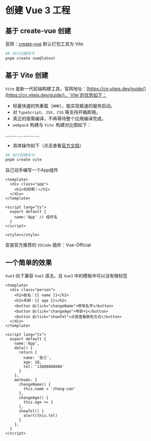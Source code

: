 # 创建 Vue 3 工程

## 基于 create-vue 创建
官网：[create-vue](https://github.com/vuejs/create-vue) 默认打包工具为 Vite

```powershell
## 执行创建命令
pnpm create vue@latest
```

## 基于 Vite 创建
`Vite` 是新一代前端构建工具，官网地址：[https://cn.vitejs.dev/guide/](https://cn.vitejs.dev/guide/)，`Vite`的优势如下：

- 轻量快速的热重载（`HMR`），能实现极速的服务启动。
- 对 `TypeScript`、`JSX`、`CSS` 等支持开箱即用。
- 真正的按需编译，不再等待整个应用编译完成。
- `webpack` 构建与 `Vite `构建对比图如下：

<img src="https://s2.loli.net/2024/06/14/eL3q9ouaZmOgWC2.png" alt="bundle-based-dev-server.png" style="zoom:25%;" /> 

<img src="https://s2.loli.net/2024/06/14/lXF2cS6dLskuDEz.png" alt="esm-based-dev-server.png" style="zoom:25%;" /> 

* 具体操作如下（点击查看[官方文档](https://cn.vuejs.org/guide/quick-start.html)）

```powershell
## 执行创建命令
pnpm create vite
```
自己动手编写一个App组件

```vue
<template>
  <div class="app">
    <h1>你好啊！</h1>
  </div>
</template>

<script lang="ts">
  export default {
    name:'App' // 组件名
  }
</script>

<style></style>
```

安装官方推荐的 `VSCode` 插件：Vue-Official

## 一个简单的效果

`Vue3` 向下兼容 `Vue2` 语法，且 `Vue3` 中的模板中可以没有根标签

```vue
<template>
  <div class="person">
    <h2>姓名：{{ name }}</h2>
    <h2>年龄：{{ age }}</h2>
    <button @click="changeName">修改名字</button>
    <button @click="changeAge">年龄+1</button>
    <button @click="showTel">点我查看联系方式</button>
  </div>
</template>

<script lang="ts">
  export default {
    name:'App',
    data() {
      return {
        name: '张三',
        age: 18,
        tel: '13888888888'
      }
    },
    methods: {
      changeName() {
        this.name = 'zhang-san'
      },
      changeAge() {
        this.age += 1
      },
      showTel() {
        alert(this.tel)
      }
    },
  }
</script>
```
